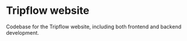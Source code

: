 # Tripflow website

Codebase for the Tripflow website, including both frontend and backend development.